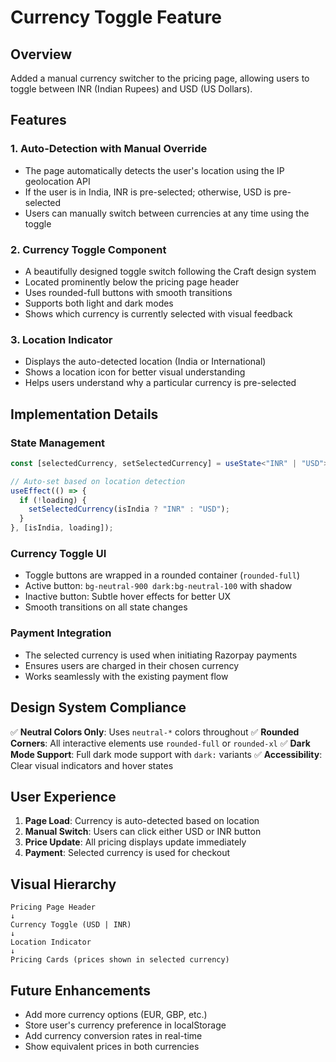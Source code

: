# Currency Toggle Feature

## Overview

Added a manual currency switcher to the pricing page, allowing users to toggle between INR (Indian Rupees) and USD (US Dollars).

## Features

### 1. **Auto-Detection with Manual Override**

- The page automatically detects the user's location using the IP geolocation API
- If the user is in India, INR is pre-selected; otherwise, USD is pre-selected
- Users can manually switch between currencies at any time using the toggle

### 2. **Currency Toggle Component**

- A beautifully designed toggle switch following the Craft design system
- Located prominently below the pricing page header
- Uses rounded-full buttons with smooth transitions
- Supports both light and dark modes
- Shows which currency is currently selected with visual feedback

### 3. **Location Indicator**

- Displays the auto-detected location (India or International)
- Shows a location icon for better visual understanding
- Helps users understand why a particular currency is pre-selected

## Implementation Details

### State Management

```typescript
const [selectedCurrency, setSelectedCurrency] = useState<"INR" | "USD">("USD");

// Auto-set based on location detection
useEffect(() => {
  if (!loading) {
    setSelectedCurrency(isIndia ? "INR" : "USD");
  }
}, [isIndia, loading]);
```

### Currency Toggle UI

- Toggle buttons are wrapped in a rounded container (`rounded-full`)
- Active button: `bg-neutral-900 dark:bg-neutral-100` with shadow
- Inactive button: Subtle hover effects for better UX
- Smooth transitions on all state changes

### Payment Integration

- The selected currency is used when initiating Razorpay payments
- Ensures users are charged in their chosen currency
- Works seamlessly with the existing payment flow

## Design System Compliance

✅ **Neutral Colors Only**: Uses `neutral-*` colors throughout
✅ **Rounded Corners**: All interactive elements use `rounded-full` or `rounded-xl`
✅ **Dark Mode Support**: Full dark mode support with `dark:` variants
✅ **Accessibility**: Clear visual indicators and hover states

## User Experience

1. **Page Load**: Currency is auto-detected based on location
2. **Manual Switch**: Users can click either USD or INR button
3. **Price Update**: All pricing displays update immediately
4. **Payment**: Selected currency is used for checkout

## Visual Hierarchy

```
Pricing Page Header
↓
Currency Toggle (USD | INR)
↓
Location Indicator
↓
Pricing Cards (prices shown in selected currency)
```

## Future Enhancements

- Add more currency options (EUR, GBP, etc.)
- Store user's currency preference in localStorage
- Add currency conversion rates in real-time
- Show equivalent prices in both currencies
